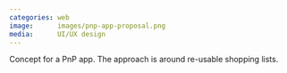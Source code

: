 ```yaml
---
categories: web
image:      images/pnp-app-proposal.png
media:      UI/UX design
---
```

Concept for a PnP app. The approach is around re-usable shopping lists.
